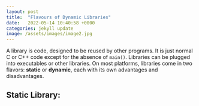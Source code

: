 ```yaml
---
layout: post
title:  "Flavours of Dynamic Libraries"
date:   2022-05-14 10:40:58 +0000
categories: jekyll update
image: /assets/images/image2.jpg
---
```


A library is code, designed to be reused by other programs. It is just normal C or C++ code except for the absence of `main()`. Libraries can be plugged into executables or other libraries. On most platforms, libraries come in two flavors: **static** or **dynamic**, each with its own advantages and disadvantages.

## Static Library:

<!-- The **static library** contains functionality that is bound to a program statically at compile time. This differs from **dynamic libraries**, which are loaded when an application is loaded and binding occurs at run time. Below Figure shows the library hierarchy in Linux. -->


<!-- this is how we add image to any post in jekylly and markdown -->
<!-- ![Alternative  text]({{ page.image | relative_url }}) -->